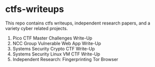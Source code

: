 # ctfs-writeups

This repo contains ctfs writeups, independent research papers, and a variety cyber related projects. 

1. Pico CTF Master Challenges Write-Up
2. NCC Group Vulnerable Web App Write-Up
3. Systems Security Crypto CTF Write-Up
4. Systems Security Linux VM CTF Write-Up
5. Independent Research: Fingerprinting Tor Browser
